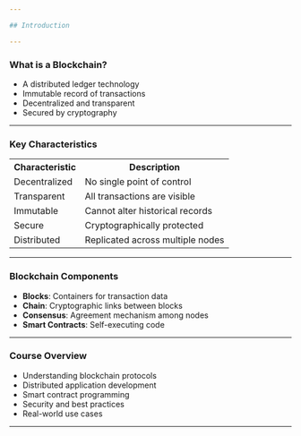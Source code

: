 ```yaml
---

## Introduction

---
```


### What is a Blockchain?

- A distributed ledger technology
- Immutable record of transactions
- Decentralized and transparent
- Secured by cryptography

----

### Key Characteristics

<table>
<tr>
<th>Characteristic</th>
<th>Description</th>
</tr>
<tr>
<td>Decentralized</td>
<td>No single point of control</td>
</tr>
<tr>
<td>Transparent</td>
<td>All transactions are visible</td>
</tr>
<tr>
<td>Immutable</td>
<td>Cannot alter historical records</td>
</tr>
<tr>
<td>Secure</td>
<td>Cryptographically protected</td>
</tr>
<tr>
<td>Distributed</td>
<td>Replicated across multiple nodes</td>
</tr>
</table>

----

### Blockchain Components

- **Blocks**: Containers for transaction data
- **Chain**: Cryptographic links between blocks
- **Consensus**: Agreement mechanism among nodes
- **Smart Contracts**: Self-executing code

----

### Course Overview

- Understanding blockchain protocols
- Distributed application development
- Smart contract programming
- Security and best practices
- Real-world use cases

---